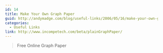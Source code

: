 ```yaml
---
id: 14
title: Make Your Own Graph Paper
guid: http://andymadge.com/blog/useful-links/2006/05/16/make-your-own-graph-paper/
categories:
  - Useful Links
link: http://www.incompetech.com/beta/plainGraphPaper/
---
```

> Free Online Graph Paper